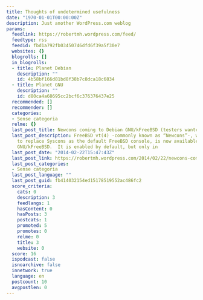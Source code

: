 ```yaml
---
title: Thoughts of undetermined usefulness
date: "1970-01-01T00:00:00Z"
description: Just another WordPress.com weblog
params:
  feedlink: https://robertmh.wordpress.com/feed/
  feedtype: rss
  feedid: fbd1a792fb03450746dfd6f39a5f30e7
  websites: {}
  blogrolls: []
  in_blogrolls:
  - title: Planet Debian
    description: ""
    id: 4b58bf166d81bd8f38b7c8dca18c6834
  - title: Planet GNU
    description: ""
    id: d80ca4a68695cc2bcf6c376376437e25
  recommended: []
  recommender: []
  categories:
  - Sense categoria
  relme: {}
  last_post_title: Newcons coming to Debian GNU/kFreeBSD (testers wanted!)
  last_post_description: FreeBSD vt(4) -commonly known as “Newcons”-, which is planned
    to replace Syscons as the default FreeBSD console, is now available on Debian
    GNU/kFreeBSD.  It is enabled by default, but only in
  last_post_date: "2014-02-22T15:47:43Z"
  last_post_link: https://robertmh.wordpress.com/2014/02/22/newcons-coming-to-debian-gnukfreebsd-testers-wanted/
  last_post_categories:
  - Sense categoria
  last_post_language: ""
  last_post_guid: fb414032154ed15178519552ac486fc2
  score_criteria:
    cats: 0
    description: 3
    feedlangs: 1
    hasContent: 0
    hasPosts: 3
    postcats: 1
    promoted: 5
    promotes: 0
    relme: 0
    title: 3
    website: 0
  score: 16
  ispodcast: false
  isnoarchive: false
  innetwork: true
  language: en
  postcount: 10
  avgpostlen: 0
---
```

